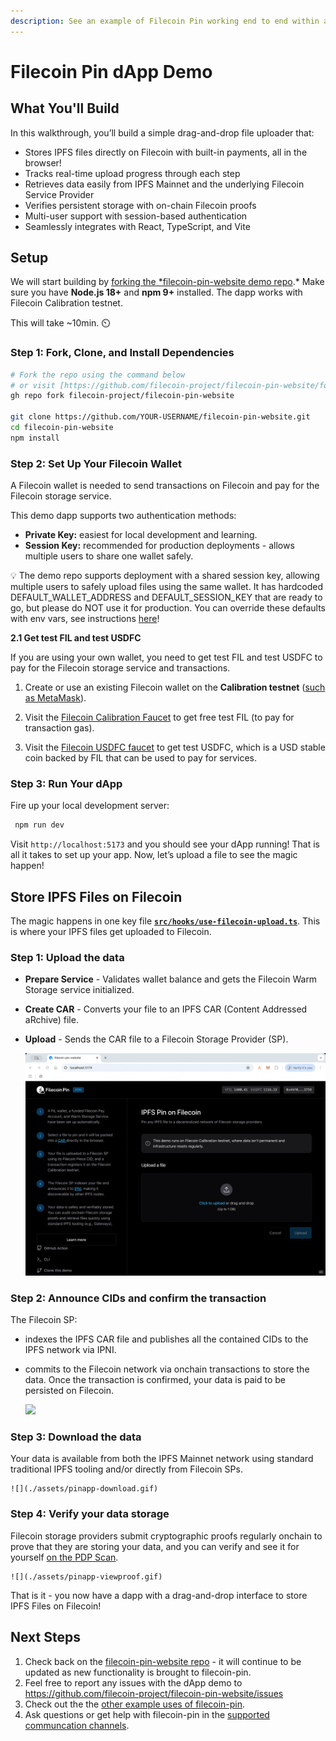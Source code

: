 ```yaml
---
description: See an example of Filecoin Pin working end to end within a web context.
---
```


# Filecoin Pin dApp Demo

## What You'll Build

In this walkthrough, you’ll build a simple drag-and-drop file uploader that:

- Stores IPFS files directly on Filecoin with built-in payments, all in the browser!
- Tracks real-time upload progress through each step
- Retrieves data easily from IPFS Mainnet and the underlying Filecoin Service Provider
- Verifies persistent storage with on-chain Filecoin proofs
- Multi-user support with session-based authentication
- Seamlessly integrates with React, TypeScript, and Vite

## Setup

We will start building by [forking the *filecoin-pin-website demo repo](https://github.com/filecoin-project/filecoin-pin-website/fork).* Make sure you have **Node.js 18+** and **npm 9+** installed.  The dapp works with Filecoin Calibration testnet. 

This will take ~10min. ⏲️

### Step 1: Fork, Clone, and Install Dependencies

```bash
# Fork the repo using the command below
# or visit [https://github.com/filecoin-project/filecoin-pin-website/fork](https://github.com/filecoin-project/filecoin-pin-website/fork)
gh repo fork filecoin-project/filecoin-pin-website

git clone https://github.com/YOUR-USERNAME/filecoin-pin-website.git
cd filecoin-pin-website
npm install
```

### **Step 2: Set Up Your Filecoin Wallet**

A Filecoin wallet is needed to send transactions on Filecoin and pay for the Filecoin storage service.

This demo dapp supports two authentication methods:

- **Private Key:** easiest for local development and learning.
- **Session Key:** recommended for production deployments - allows multiple users to share one wallet safely.

💡 The demo repo supports deployment with a shared session key, allowing multiple users to safely upload files using the same wallet. It has hardcoded DEFAULT_WALLET_ADDRESS and DEFAULT_SESSION_KEY that are ready to go, but please do NOT use it for production. You can override these defaults with env vars, see instructions [here](https://github.com/filecoin-project/filecoin-pin-website/blob/main/CONTRIBUTING.md#local-setup)!

**2.1 Get test FIL and test USDFC**

If you are using your own wallet, you need to get test FIL and test USDFC to pay for the Filecoin storage service and transactions.

1. Create or use an existing Filecoin wallet on the ****Calibration testnet**** ([such as MetaMask](https://docs.filecoin.io/basics/assets/metamask-setup#tab-calibration)).

2. Visit the [Filecoin Calibration Faucet](https://faucet.calibnet.chainsafe-fil.io/funds.html) to get free test FIL (to pay for transaction gas).

3. Visit the [Filecoin USDFC faucet]([https://forest-explorer.chainsafe.dev/faucet/calibnet_usdfc](https://forest-explorer.chainsafe.dev/faucet/calibnet_usdfc?__cf_chl_tk=qFwEfa7MNFkJlhKo32IUtR9rgP99qqf_XOmTs7qhusg-1758703656-1.0.1.1-gE8b6EQEmdp0lgg0gk5j2UZhF_69vRyYAAhtt..weyA))  to get test USDFC, which is a USD stable coin backed by FIL that can be used to pay for services.

### **Step 3: Run Your dApp**

Fire up your local development server:

```bash
 npm run dev
```

Visit `http://localhost:5173` and you should see your dApp running! That is all it takes to set up your app. Now, let’s upload a file to see the magic happen!

## Store IPFS Files on Filecoin

The magic happens in one key file [**`src/hooks/use-filecoin-upload.ts`**](https://github.com/filecoin-project/filecoin-pin-website/blob/main/src/hooks/use-filecoin-upload.ts). This is where your IPFS files get uploaded to Filecoin. 

### Step 1: Upload the data

- **Prepare Service** - Validates wallet balance and gets the Filecoin Warm Storage service initialized.
- **Create CAR** - Converts your file to an IPFS CAR (Content Addressed aRchive) file.
- **Upload** - Sends the CAR file to a Filecoin Storage Provider (SP).
    
    ![](./assets/pinapp-upload.gif)
    
### Step 2: Announce CIDs and confirm the transaction

The Filecoin SP:

- indexes the IPFS CAR file and publishes all the contained CIDs to the IPFS network via IPNI.
- commits to the Filecoin network via onchain transactions to store the data. Once the transaction is confirmed, your data is paid to be persisted on Filecoin.
    
    ![](./assets/pinapp-publish.gif)

### Step 3: Download the data

Your data is available from both the IPFS Mainnet network using standard traditional IPFS tooling and/or directly from Filecoin SPs.

    ![](./assets/pinapp-download.gif)

### **Step 4: Verify your data storage**

Filecoin storage providers submit cryptographic proofs regularly onchain to prove that they are storing your data, and you can verify and see it for yourself [on the PDP Scan](https://pdp.vxb.ai/calibration).

    ![](./assets/pinapp-viewproof.gif)

That is it - you now have a dapp with a drag-and-drop interface to store IPFS Files on Filecoin!

## Next Steps

1. Check back on the [filecoin-pin-website repo](https://github.com/filecoin-project/filecoin-pin-website) - it will continue to be updated as new functionality is brought to filecoin-pin.
2. Feel free to report any issues with the dApp demo to https://github.com/filecoin-project/filecoin-pin-website/issues
3. Check out the the [other example uses of filecoin-pin](../).
4. Ask questions or get help with filecoin-pin in the [supported communcation channels](https://github.com/filecoin-project/filecoin-pin?tab=readme-ov-file#support-info).